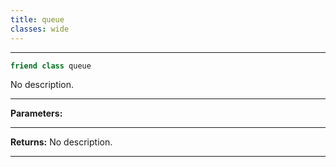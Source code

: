 ```yaml
---
title: queue
classes: wide
---
```



---

```cpp
friend class queue
```


No description.


---
**Parameters:**


---
**Returns:** No description.

---
